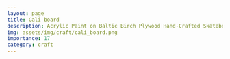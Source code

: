 ```yaml
---
layout: page
title: Cali board
description: Acrylic Paint on Baltic Birch Plywood Hand-Crafted Skateboard, 2013
img: assets/img/craft/cali_board.png
importance: 17
category: craft
---
```



